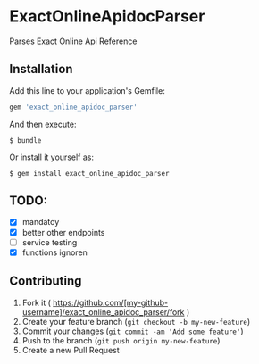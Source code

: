# ExactOnlineApidocParser

Parses Exact Online Api Reference

## Installation

Add this line to your application's Gemfile:

```ruby
gem 'exact_online_apidoc_parser'
```

And then execute:

    $ bundle

Or install it yourself as:

    $ gem install exact_online_apidoc_parser


## TODO:
- [x] mandatoy
- [x] better other endpoints
- [ ] service testing
- [x] functions ignoren

## Contributing

1. Fork it ( https://github.com/[my-github-username]/exact_online_apidoc_parser/fork )
2. Create your feature branch (`git checkout -b my-new-feature`)
3. Commit your changes (`git commit -am 'Add some feature'`)
4. Push to the branch (`git push origin my-new-feature`)
5. Create a new Pull Request
